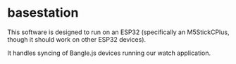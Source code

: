 # basestation

This software is designed to run on an ESP32 (specifically an M5StickCPlus, though it should work on other ESP32 devices).  

It handles syncing of Bangle.js devices running our watch application.
